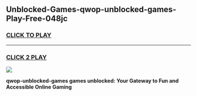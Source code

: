 
## Unblocked-Games-qwop-unblocked-games-Play-Free-048jc
<h3>
<a href="https://premium76.site?title=qwop-unblocked-games&ref=10A">CLICK TO PLAY</a></h3>
<hr>

<h3>
<a href="https://premium76.site?title=qwop-unblocked-games&ref=10A">CLICK 2 PLAY</a>
  
</h3>

<a href="https://premium76.site?title=qwop-unblocked-games&ref=10A"><img src="https://clearcache.store/games.png"></a>


**qwop-unblocked-games games unblocked: Your Gateway to Fun and Accessible Online Gaming**
